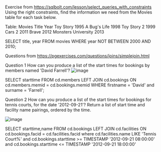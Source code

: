 
Exercise from https://sqlbolt.com/lesson/select_queries_with_constraints
Using the right constraints, find the information we need from the Movies table for each task below.

Table: Movies
Title	Year
Toy Story	1995
A Bug's Life	1998
Toy Story 2	1999
Cars 2	2011
Brave	2012
Monsters University	2013


SELECT title,
year FROM movies
WHERE year NOT BETWEEN 2000 AND 2010;



Questions from 
https://pgexercises.com/questions/joins/simplejoin.html

Question 1
How can you produce a list of the start times for bookings by members named 'David Farrell'?
![image](https://user-images.githubusercontent.com/32721917/146003904-e699d935-a4ea-4c99-b045-b204ff1c419f.png)

SELECT starttime
FROM cd.members
LEFT JOIN cd.bookings
ON cd.members.memid = cd.bookings.memid
WHERE firstname = 'David' and surname = 'Farrell';



Question 2
How can you produce a list of the start times for bookings for tennis courts, 
for the date '2012-09-21'? Return a list of start time and facility name pairings, ordered by the time.

![image](https://user-images.githubusercontent.com/32721917/145997969-b74a0a73-c1a5-41c8-ad5f-ee73d2f1dd89.png)

SELECT starttime,name
FROM cd.bookings 
LEFT JOIN cd.facilities 
ON cd.bookings.facid = cd.facilities.facid
where cd.facilities.name LIKE 'Tennis Court%' and 
cd.bookings.starttime >= TIMESTAMP '2012-09-21 08:00:00' and
cd.bookings.starttime <= TIMESTAMP '2012-09-21 18:00:00'
